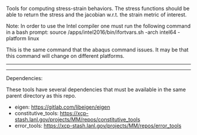 Tools for computing stress-strain behaviors. The stress functions should be 
able to return the stress and the jacobian w.r.t. the strain metric of 
interest.

Note: In order to use the Intel compiler one must run the following command 
in a bash prompt:
source /apps/intel2016/bin/ifortvars.sh -arch intel64 -platform linux

This is the same command that the abaqus command issues. It may be that 
this command will change on different platforms.

---

---

Dependencies: 

These tools have several dependencies that must be available in the same parent
directory as this repo. 

* eigen: https://gitlab.com/libeigen/eigen
* constitutive\_tools: https://xcp-stash.lanl.gov/projects/MM/repos/constitutive_tools
* error\_tools: https://xcp-stash.lanl.gov/projects/MM/repos/error_tools
